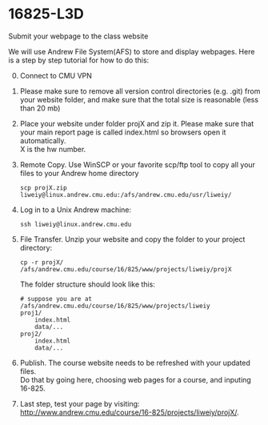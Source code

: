 # 16825-L3D

Submit your webpage to the class website

We will use Andrew File System(AFS) to store and display webpages. Here is a step by step tutorial for how to do this:

0. Connect to CMU VPN

1. Please make sure to remove all version control directories (e.g. .git) from your website folder, and make sure that the total size is reasonable (less than 20 mb)

2. Place your website under folder projX and zip it. Please make sure that your main report page is called index.html so browsers open it automatically. <br> X is the hw number.

3. Remote Copy. Use WinSCP or your favorite scp/ftp tool to copy all your files to your Andrew home directory 
    ```
    scp projX.zip liweiy@linux.andrew.cmu.edu:/afs/andrew.cmu.edu/usr/liweiy/
    ```
4. Log in to a Unix Andrew machine: 
    ```
    ssh liweiy@linux.andrew.cmu.edu
    ```
5. File Transfer. Unzip your website and copy the folder to your project directory:
    ```
    cp -r projX/ /afs/andrew.cmu.edu/course/16/825/www/projects/liweiy/projX
    ```
   
    The folder structure should look like this:
    ```
    # suppose you are at /afs/andrew.cmu.edu/course/16/825/www/projects/liweiy
    proj1/
        index.html
        data/...
    proj2/
        index.html
        data/...
    ```
6. Publish. The course website needs to be refreshed with your updated files. <br>Do that by going here, choosing web pages for a course, and inputing 16-825.

7. Last step, test your page by visiting: http://www.andrew.cmu.edu/course/16-825/projects/liweiy/projX/.
